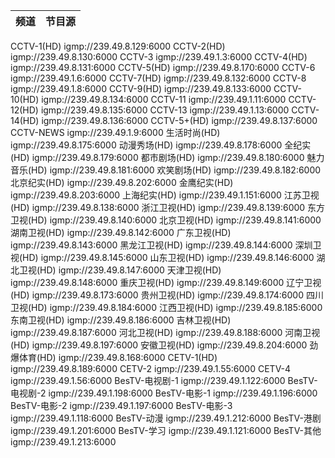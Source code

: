 
频道 | 节目源 |
---|---|
CCTV-1(HD)	igmp://239.49.8.129:6000
CCTV-2(HD)	igmp://239.49.8.130:6000
CCTV-3	igmp://239.49.1.3:6000
CCTV-4(HD)	igmp://239.49.8.131:6000
CCTV-5(HD)	igmp://239.49.8.170:6000
CCTV-6	igmp://239.49.1.6:6000
CCTV-7(HD)	igmp://239.49.8.132:6000
CCTV-8	igmp://239.49.1.8:6000
CCTV-9(HD)	igmp://239.49.8.133:6000
CCTV-10(HD)	igmp://239.49.8.134:6000
CCTV-11	igmp://239.49.1.11:6000
CCTV-12(HD)	igmp://239.49.8.135:6000
CCTV-13	igmp://239.49.1.13:6000
CCTV-14(HD)	igmp://239.49.8.136:6000
CCTV-5+(HD)	igmp://239.49.8.137:6000
CCTV-NEWS	igmp://239.49.1.9:6000
生活时尚(HD)	igmp://239.49.8.175:6000
动漫秀场(HD)	igmp://239.49.8.178:6000
全纪实(HD)	igmp://239.49.8.179:6000
都市剧场(HD)	igmp://239.49.8.180:6000
魅力音乐(HD)	igmp://239.49.8.181:6000
欢笑剧场(HD)	igmp://239.49.8.182:6000
北京纪实(HD)	igmp://239.49.8.202:6000
金鹰纪实(HD)	igmp://239.49.8.203:6000
上海纪实(HD)	igmp://239.49.1.151:6000
江苏卫视(HD)	igmp://239.49.8.138:6000
浙江卫视(HD)	igmp://239.49.8.139:6000
东方卫视(HD)	igmp://239.49.8.140:6000
北京卫视(HD)	igmp://239.49.8.141:6000
湖南卫视(HD)	igmp://239.49.8.142:6000
广东卫视(HD)	igmp://239.49.8.143:6000
黑龙江卫视(HD)	igmp://239.49.8.144:6000
深圳卫视(HD)	igmp://239.49.8.145:6000
山东卫视(HD)	igmp://239.49.8.146:6000
湖北卫视(HD)	igmp://239.49.8.147:6000
天津卫视(HD)	igmp://239.49.8.148:6000
重庆卫视(HD)	igmp://239.49.8.149:6000
辽宁卫视(HD)	igmp://239.49.8.173:6000
贵州卫视(HD)	igmp://239.49.8.174:6000
四川卫视(HD)	igmp://239.49.8.184:6000
江西卫视(HD)	igmp://239.49.8.185:6000
东南卫视(HD)	igmp://239.49.8.186:6000
吉林卫视(HD)	igmp://239.49.8.187:6000
河北卫视(HD)	igmp://239.49.8.188:6000
河南卫视(HD)	igmp://239.49.8.197:6000
安徽卫视(HD)	igmp://239.49.8.204:6000
劲爆体育(HD)	igmp://239.49.8.168:6000
CETV-1(HD)	igmp://239.49.8.189:6000
CETV-2	igmp://239.49.1.55:6000
CETV-4	igmp://239.49.1.56:6000
BesTV-电视剧-1	igmp://239.49.1.122:6000
BesTV-电视剧-2	igmp://239.49.1.198:6000
BesTV-电影-1	igmp://239.49.1.196:6000
BesTV-电影-2	igmp://239.49.1.197:6000
BesTV-电影-3	igmp://239.49.1.118:6000
BesTV-动漫	igmp://239.49.1.212:6000
BesTV-港剧	igmp://239.49.1.201:6000
BesTV-学习	igmp://239.49.1.121:6000
BesTV-其他	igmp://239.49.1.213:6000

